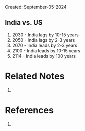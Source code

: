 Created: September-05-2024

## India vs. US

1. 2030 - India lags by 10-15 years
2. 2050 - India lags by 2-3 years
3. 2070 - India leads by 2-3 years
4. 2100 - India leads by 10-15 years
5. 2114 - India leads by 100 years

# Related Notes

1. 
# References

1. 